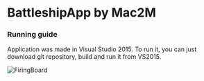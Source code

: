 # BattleshipApp by Mac2M

### Running guide

Application was made in Visual Studio 2015.
To run it, you can just download git repository, build and run it from VS2015.

![FiringBoard](/images/firingBoard.JPG)
